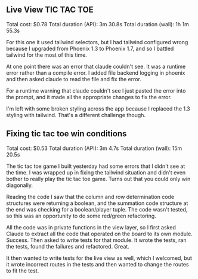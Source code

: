 ## Live View TIC TAC TOE

Total cost: $0.78
Total duration (API): 3m 30.8s
Total duration (wall): 1h 1m 55.3s

For this one it used tailwind selectors, but I had tailwind configured wrong
because I upgraded from Phoenix 1.3 to Phoenix 1.7, and so I battled tailwind
for the most of this time.

At one point there was an error that claude couldn't see. It was a runtime
error rather than a compile error. I added file backend logging in phoenix and
then asked claude to read the file and fix the error.

For a runtime warning that claude couldn't see I just pasted the error into the
prompt, and it made all the appropriate changes to fix the error.

I'm left with some broken styling across the app because I replaced the 1.3
styling with tailwind. That's a different challenge though.

## Fixing tic tac toe win conditions

Total cost: $0.53
Total duration (API): 3m 4.7s
Total duration (wall): 15m 20.5s

The tic tac toe game I built yesterday had some errors that I didn't see at the
time. I was wrapped up in fixing the tailwind situation and didn't even bother
to really play the tic tac toe game. Turns out that you could only win diagonally.

Reading the code I saw that the column and row determination code structures
were returning a boolean, and the summation code structure at the end was
checking for a boolean/player tuple. The code wasn't tested, so this was an
opportunity to do some red/green refactoring.

All the code was in private functions in the view layer, so I first asked Claude
to extract all the code that operated on the board to its own module.
Success. Then asked to write tests for that module. It wrote the tests, ran
the tests, found the failures and refactored. Great.

It then wanted to write tests for the live view as well, which I welcomed, but
it wrote incorrect routes in the tests and then wanted to change the routes to
fit the test.
